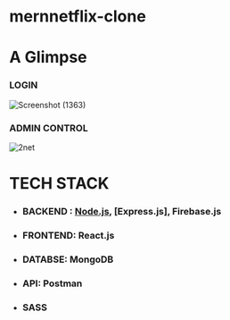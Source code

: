# mernnetflix-clone

# A Glimpse
  ### LOGIN
  
![Screenshot (1363)](https://github.com/aanchaltripathy/mernnetflix-clone/assets/86507308/c9fc013e-7634-4e87-91a3-d83f44f36bff)

### ADMIN CONTROL

![2net](https://github.com/aanchaltripathy/mernnetflix-clone/assets/86507308/6826687d-c509-46d9-a3ed-01d11ad38a87)

# TECH STACK
* ### **BACKEND** : [Node.js](https://nodejs.org/en), [Express.js], Firebase.js<br>
* ### FRONTEND: React.js
* ### DATABSE: MongoDB
* ### API: Postman
* ### SASS


